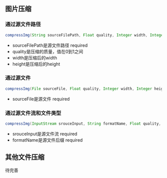 ## 图片压缩
### 通过源文件路径
```java
compressImg(String sourceFilePath, Float quality, Integer width, Integer height);
```
- sourceFilePath是源文件路径 required
- quality是压缩的质量，值在0到1之间
- width是压缩后的width
- height是压缩后的height

### 通过源文件
```java
compressImg(File sourceFile, Float quality, Integer width, Integer height);
```
- sourceFile是源文件 required

### 通过源文件流和文件类型
```java
compressImg(InputStream srouceInput, String formatName, Float quality, Integer width, Integer height);
```
- srouceInput是源文件流 required
- formatName是源文件后缀 required

## 其他文件压缩
待完善
